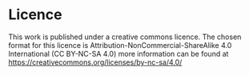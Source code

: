 # Licence
This work is published under a creative commons licence. The chosen format for this licence is 
Attribution-NonCommercial-ShareAlike 4.0 International (CC BY-NC-SA 4.0) more information can 
be found at https://creativecommons.org/licenses/by-nc-sa/4.0/
